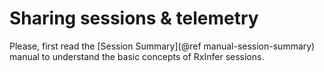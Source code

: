 # Sharing sessions & telemetry

Please, first read the [Session Summary](@ref manual-session-summary) manual to understand the basic concepts of RxInfer sessions.